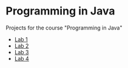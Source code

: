 # Programming in Java
Projects for the course "Programming in Java"
* [Lab 1](https://github.com/kkvotinova/Programming-in-Java/tree/main/HW1%20%26%20HW2)
* [Lab 2](https://github.com/kkvotinova/Programming-in-Java/tree/main/HW1%20%26%20HW2)
* [Lab 3](https://github.com/kkvotinova/Programming-in-Java/tree/main/Lab%203)
* [Lab 4](https://github.com/kkvotinova/Programming-in-Java/tree/main/Lab4)
